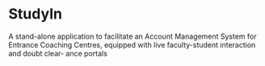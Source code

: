 # StudyIn
A stand-alone application to facilitate an Account Management System for Entrance Coaching Centres, equipped with live faculty-student interaction and doubt clear- ance portals
